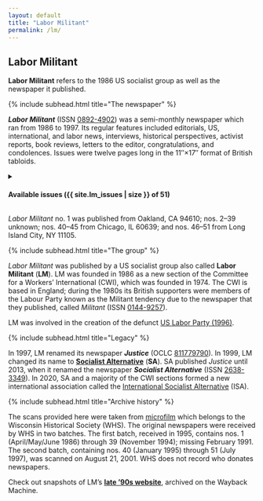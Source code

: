 ```yaml
---
layout: default
title: "Labor Militant"
permalink: /lm/
---
```


## Labor Militant

**Labor Militant** refers to the 1986 US socialist group as well as the newspaper it published.

{% include subhead.html title="The newspaper" %}

**<cite>Labor Militant</cite>** (<abbr>ISSN</abbr>
<a rel="external" href="https://www.worldcat.org/title/labor-militant/oclc/15266902">0892-4902</a>)
was a semi-monthly newspaper which ran from 1986 to 1997.
Its regular features included editorials, US, international, and labor news,
interviews, historical perspectives, activist reports, book reviews,
letters to the editor, congratulations, and condolences.
Issues were twelve pages long in the 11″×17″ format of British tabloids.

<details>
  <summary><h4>Available issues ({{ site.lm_issues | size }} of 51)</h4></summary>
  {% include lm-listing.html %}
</details>

<cite>Labor Militant</cite> no. 1 was published from Oakland, CA 94610;
nos. 2–39 unknown; nos. 40–45 from Chicago, IL 60639;
and nos. 46–51 from Long Island City, NY 11105.

{% include subhead.html title="The group" %}

<cite>Labor Militant</cite> was published by a US socialist group also called **Labor Militant** (**LM**).
LM was founded in 1986 as a new section of the
Committee for a Workers’ International (<abbr>CWI</abbr>), which was founded in 1974.
The <abbr>CWI</abbr> is based in England;
during the 1980s its British supporters were members of the Labour Party
known as the Militant tendency due to the newspaper that they published, called <cite>Militant</cite>
(<abbr>ISSN</abbr> <a rel="external" href="https://www.worldcat.org/title/militant/oclc/19365820">0144-9257</a>).

LM was involved in the creation of the defunct
<a rel="external" href="https://en.wikipedia.org/wiki/Labor_Party_(United_States,_1996)">US Labor Party (1996)</a>.

{% include subhead.html title="Legacy" %}

In 1997, LM renamed its newspaper **<cite>Justice</cite>**
(<abbr>OCLC</abbr> <a rel="external" href="https://www.worldcat.org/title/justice/oclc/811779790">811779790</a>).
In 1999, LM changed its name to
**<a rel="external" href="https://www.socialistalternative.org">Socialist Alternative</a>** (**SA**).
SA published <cite>Justice</cite> until 2013, when it renamed the newspaper **<cite>Socialist Alternative</cite>**
(<abbr>ISSN</abbr> <a rel="external" href="https://www.worldcat.org/title/socialist-alternative/oclc/905231108">2638-3349</a>).
In 2020, SA and a majority of the <abbr>CWI</abbr> sections formed a new international association called the
<a rel="external" href="https://internationalsocialist.net/">International Socialist Alternative</a>
(<abbr>ISA</abbr>).

{% include subhead.html title="Archive history" %}

The scans provided here were taken from
<a rel="external" href="https://search.library.wisc.edu/catalog/99968927000211">microfilm</a>
which belongs to the Wisconsin Historical Society (<abbr>WHS</abbr>).
The original newspapers were received by <abbr>WHS</abbr> in two batches.
The first batch, received in 1995, contains nos. 1 (April/May/June 1986) through 39 (November 1994); missing February 1991.
The second batch, containing nos. 40 (January 1995) through 51 (July 1997), was scanned on August 21, 2001.
<abbr>WHS</abbr> does not record who donates newspapers.

Check out snapshots of LM’s **[late ’90s website](/lm/wayback/)**, archived on the Wayback Machine.
